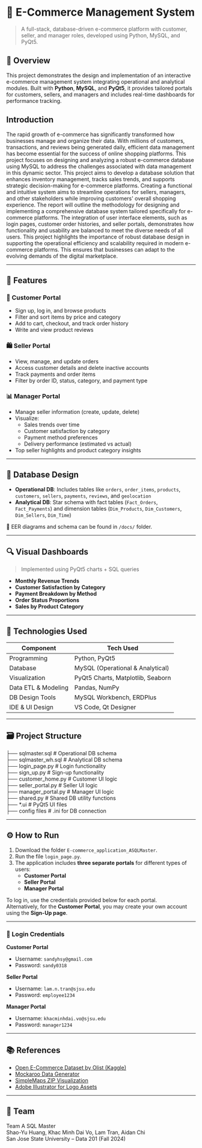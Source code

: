 # 🛒 E-Commerce Management System

> A full-stack, database-driven e-commerce platform with customer, seller, and manager roles, developed using Python, MySQL, and PyQt5.

## 📌 Overview

This project demonstrates the design and implementation of an interactive e-commerce management system integrating operational and analytical modules. Built with **Python**, **MySQL**, and **PyQt5**, it provides tailored portals for customers, sellers, and managers and includes real-time dashboards for performance tracking.

## Introduction

The rapid growth of e-commerce has significantly transformed how businesses manage and organize their data. With millions of customers, transactions, and reviews being generated daily, efficient data management has become essential for the success of online shopping platforms. This project focuses on designing and analyzing a robust e-commerce database using MySQL to address the challenges associated with data management in this dynamic sector.
This project aims to develop a database solution that enhances inventory management, tracks sales trends, and supports strategic decision-making for e-commerce platforms. Creating a functional and intuitive system aims to streamline operations for sellers, managers, and other stakeholders while improving customers' overall shopping experience.
The report will outline the methodology for designing and implementing a comprehensive database system tailored specifically for e-commerce platforms. The integration of user interface elements, such as login pages, customer order histories, and seller portals, demonstrates how functionality and usability are balanced to meet the diverse needs of all users.
This project highlights the importance of robust database design in supporting the operational efficiency and scalability required in modern e-commerce platforms. This ensures that businesses can adapt to the evolving demands of the digital marketplace.

---

## 🧩 Features

### 👤 Customer Portal
- Sign up, log in, and browse products
- Filter and sort items by price and category
- Add to cart, checkout, and track order history
- Write and view product reviews

### 🛍 Seller Portal
- View, manage, and update orders
- Access customer details and delete inactive accounts
- Track payments and order items
- Filter by order ID, status, category, and payment type

### 📊 Manager Portal
- Manage seller information (create, update, delete)
- Visualize:
  - Sales trends over time
  - Customer satisfaction by category
  - Payment method preferences
  - Delivery performance (estimated vs actual)
- Top seller highlights and product category insights

---

## 🧠 Database Design

- **Operational DB**: Includes tables like `orders`, `order_items`, `products`, `customers`, `sellers`, `payments`, `reviews`, and `geolocation`
- **Analytical DB**: Star schema with fact tables (`Fact_Orders`, `Fact_Payments`) and dimension tables (`Dim_Products`, `Dim_Customers`, `Dim_Sellers`, `Dim_Time`)

📌 EER diagrams and schema can be found in `/docs/` folder.

---

## 🔍 Visual Dashboards

> Implemented using PyQt5 charts + SQL queries

- **Monthly Revenue Trends**
- **Customer Satisfaction by Category**
- **Payment Breakdown by Method**
- **Order Status Proportions**
- **Sales by Product Category**

---

## 🧪 Technologies Used

| Component          | Tech Used                          |
|--------------------|------------------------------------|
| Programming        | Python, PyQt5                      |
| Database           | MySQL (Operational & Analytical)   |
| Visualization      | PyQt5 Charts, Matplotlib, Seaborn  |
| Data ETL & Modeling| Pandas, NumPy                      |
| DB Design Tools    | MySQL Workbench, ERDPlus           |
| IDE & UI Design    | VS Code, Qt Designer               |

---

## 🗃 Project Structure

├── sqlmaster.sql # Operational DB schema <br>
├── sqlmaster_wh.sql # Analytical DB schema <br>
├── login_page.py # Login functionality <br>
├── sign_up.py # Sign-up functionality <br>
├── customer_home.py # Customer UI logic <br>
├── seller_portal.py # Seller UI logic <br>
├── manager_portal.py # Manager UI logic <br>
├── shared.py # Shared DB utility functions <br>
├── *.ui # PyQt5 UI files <br>
├── config files # .ini for DB connection


---

## ⚙️ How to Run

1. Download the folder `E-commerce_application_ASQLMaster`.
2. Run the file `login_page.py`.
3. The application includes **three separate portals** for different types of users:
   - **Customer Portal**
   - **Seller Portal**
   - **Manager Portal**

To log in, use the credentials provided below for each portal.  
Alternatively, for the **Customer Portal**, you may create your own account using the **Sign-Up page**.

---

### 🔐 Login Credentials

**Customer Portal**  
- Username: `sandyhsy@gmail.com`  
- Password: `sandy0318`  

**Seller Portal**  
- Username: `lam.n.tran@sjsu.edu`  
- Password: `employee1234`  

**Manager Portal**  
- Username: `khacminhdai.vo@sjsu.edu`  
- Password: `manager1234`


---

## 📚 References

- [Open E-Commerce Dataset by Olist (Kaggle)](https://www.kaggle.com/datasets/terencicp/e-commerce-dataset-by-olist-as-an-sqlite-database)
- [Mockaroo Data Generator](https://www.mockaroo.com/)
- [SimpleMaps ZIP Visualization](https://simplemaps.com/resources/zip-code-visualizations)
- [Adobe Illustrator for Logo Assets](https://www.adobe.com/products/illustrator/logo-design-software.html)

---

## 🧠 Team

Team A SQL Master  
Shao-Yu Huang, Khac Minh Dai Vo, Lam Tran, Aidan Chi  
San Jose State University – Data 201 (Fall 2024)
